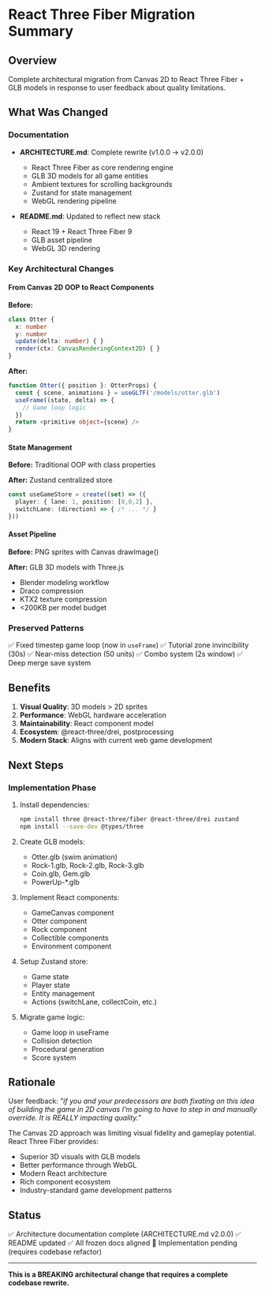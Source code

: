 # React Three Fiber Migration Summary

## Overview
Complete architectural migration from Canvas 2D to React Three Fiber + GLB models in response to user feedback about quality limitations.

## What Was Changed

### Documentation
- **ARCHITECTURE.md**: Complete rewrite (v1.0.0 → v2.0.0)
  - React Three Fiber as core rendering engine
  - GLB 3D models for all game entities
  - Ambient textures for scrolling backgrounds
  - Zustand for state management
  - WebGL rendering pipeline

- **README.md**: Updated to reflect new stack
  - React 19 + React Three Fiber 9
  - GLB asset pipeline
  - WebGL 3D rendering

### Key Architectural Changes

#### From Canvas 2D OOP to React Components
**Before:**
```typescript
class Otter {
  x: number
  y: number
  update(delta: number) { }
  render(ctx: CanvasRenderingContext2D) { }
}
```

**After:**
```typescript
function Otter({ position }: OtterProps) {
  const { scene, animations } = useGLTF('/models/otter.glb')
  useFrame((state, delta) => {
    // Game loop logic
  })
  return <primitive object={scene} />
}
```

#### State Management
**Before:** Traditional OOP with class properties

**After:** Zustand centralized store
```typescript
const useGameStore = create((set) => ({
  player: { lane: 1, position: [0,0,2] },
  switchLane: (direction) => { /* ... */ }
}))
```

#### Asset Pipeline
**Before:** PNG sprites with Canvas drawImage()

**After:** GLB 3D models with Three.js
- Blender modeling workflow
- Draco compression
- KTX2 texture compression
- <200KB per model budget

### Preserved Patterns
✅ Fixed timestep game loop (now in `useFrame`)
✅ Tutorial zone invincibility (30s)
✅ Near-miss detection (50 units)
✅ Combo system (2s window)
✅ Deep merge save system

## Benefits

1. **Visual Quality**: 3D models > 2D sprites
2. **Performance**: WebGL hardware acceleration
3. **Maintainability**: React component model
4. **Ecosystem**: @react-three/drei, postprocessing
5. **Modern Stack**: Aligns with current web game development

## Next Steps

### Implementation Phase
1. Install dependencies:
   ```bash
   npm install three @react-three/fiber @react-three/drei zustand
   npm install --save-dev @types/three
   ```

2. Create GLB models:
   - Otter.glb (swim animation)
   - Rock-1.glb, Rock-2.glb, Rock-3.glb
   - Coin.glb, Gem.glb
   - PowerUp-*.glb

3. Implement React components:
   - GameCanvas component
   - Otter component
   - Rock component
   - Collectible components
   - Environment component

4. Setup Zustand store:
   - Game state
   - Player state
   - Entity management
   - Actions (switchLane, collectCoin, etc.)

5. Migrate game logic:
   - Game loop in useFrame
   - Collision detection
   - Procedural generation
   - Score system

## Rationale

User feedback: *"if you and your predecessors are both fixating on this idea of building the game in 2D canvas I'm going to have to step in and manually override. It is REALLY impacting quality."*

The Canvas 2D approach was limiting visual fidelity and gameplay potential. React Three Fiber provides:
- Superior 3D visuals with GLB models
- Better performance through WebGL
- Modern React architecture
- Rich component ecosystem
- Industry-standard game development patterns

## Status

✅ Architecture documentation complete (ARCHITECTURE.md v2.0.0)
✅ README updated
✅ All frozen docs aligned
🔄 Implementation pending (requires codebase refactor)

---

**This is a BREAKING architectural change that requires a complete codebase rewrite.**
